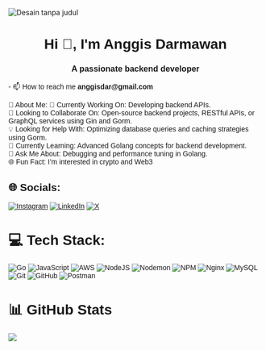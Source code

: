 ![Desain tanpa judul](https://github.com/user-attachments/assets/d6ee19a0-6c1b-4fcd-b6e8-70c1bd3722c5)


<!-- Nunito font applied via HTML -->
<link href="https://fonts.googleapis.com/css2?family=Nunito:wght@400;600&display=swap" rel="stylesheet">

<div align="center" style="font-family: 'Nunito', sans-serif;">
<h1>Hi 👋, I'm Anggis Darmawan</h1>
<h3>A passionate backend developer</h3>
</div>
<div style="font-family: 'Nunito', sans-serif;">
<p>- 📫 How to reach me <strong>anggisdar@gmail.com</strong></p>
💫 About Me:
🚀 Currently Working On: Developing backend APIs.<br>🤝 Looking to Collaborate On: Open-source backend projects, RESTful APIs, or GraphQL services using Gin and Gorm.<br>💡 Looking for Help With: Optimizing database queries and caching strategies using Gorm.<br>🌱 Currently Learning: Advanced Golang concepts for backend development.<br>💬 Ask Me About: Debugging and performance tuning in Golang.<br>🌐 Fun Fact: I’m interested in crypto and Web3


## 🌐 Socials:
[![Instagram](https://img.shields.io/badge/Instagram-%23E4405F.svg?logo=Instagram&logoColor=white)](https://instagram.com/anggis_da) [![LinkedIn](https://img.shields.io/badge/LinkedIn-%230077B5.svg?logo=linkedin&logoColor=white)](https://linkedin.com/in/anggis-darmawan-ba36b9253) [![X](https://img.shields.io/badge/X-black.svg?logo=X&logoColor=white)](https://x.com/anggisdarmawan3) 

# 💻 Tech Stack:
![Go](https://img.shields.io/badge/go-%2300ADD8.svg?style=plastic&logo=go&logoColor=white) ![JavaScript](https://img.shields.io/badge/javascript-%23323330.svg?style=plastic&logo=javascript&logoColor=%23F7DF1E) ![AWS](https://img.shields.io/badge/AWS-%23FF9900.svg?style=plastic&logo=amazon-aws&logoColor=white) ![NodeJS](https://img.shields.io/badge/node.js-6DA55F?style=plastic&logo=node.js&logoColor=white) ![Nodemon](https://img.shields.io/badge/NODEMON-%23323330.svg?style=plastic&logo=nodemon&logoColor=%BBDEAD) ![NPM](https://img.shields.io/badge/NPM-%23CB3837.svg?style=plastic&logo=npm&logoColor=white) ![Nginx](https://img.shields.io/badge/nginx-%23009639.svg?style=plastic&logo=nginx&logoColor=white) ![MySQL](https://img.shields.io/badge/mysql-4479A1.svg?style=plastic&logo=mysql&logoColor=white) ![Git](https://img.shields.io/badge/git-%23F05033.svg?style=plastic&logo=git&logoColor=white) ![GitHub](https://img.shields.io/badge/github-%23121011.svg?style=plastic&logo=github&logoColor=white)
![Postman](https://img.shields.io/badge/Postman-FF6C37?style=plastic&logo=postman&logoColor=white)

# 📊 GitHub Stats
![](https://github-readme-stats.vercel.app/api/top-langs/?username=anggisdar&theme=dark&hide_border=true&include_all_commits=false&count_private=false&layout=compact)

<!-- Proudly created with GPRM ( https://gprm.itsvg.in ) -->




<!-- Proudly created with GPRM ( https://gprm.itsvg.in ) -->
